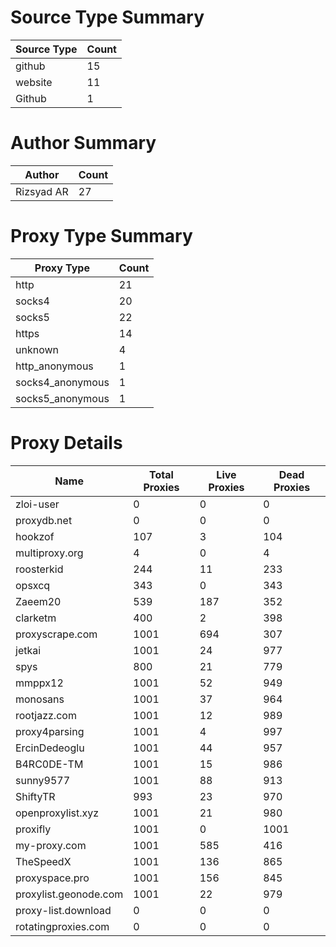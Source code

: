 # Source Type Summary

| Source Type | Count |
|-------------|-------|
| github | 15 |
| website | 11 |
| Github | 1 |


# Author Summary

| Author | Count |
|--------|-------|
| Rizsyad AR | 27 |


# Proxy Type Summary

| Proxy Type | Count |
|------------|-------|
| http | 21 |
| socks4 | 20 |
| socks5 | 22 |
| https | 14 |
| unknown | 4 |
| http_anonymous | 1 |
| socks4_anonymous | 1 |
| socks5_anonymous | 1 |


# Proxy Details

| Name | Total Proxies | Live Proxies | Dead Proxies |
|------|---------------|--------------|---------------|
| zloi-user | 0 | 0 | 0 |
| proxydb.net | 0 | 0 | 0 |
| hookzof | 107 | 3 | 104 |
| multiproxy.org | 4 | 0 | 4 |
| roosterkid | 244 | 11 | 233 |
| opsxcq | 343 | 0 | 343 |
| Zaeem20 | 539 | 187 | 352 |
| clarketm | 400 | 2 | 398 |
| proxyscrape.com | 1001 | 694 | 307 |
| jetkai | 1001 | 24 | 977 |
| spys | 800 | 21 | 779 |
| mmppx12 | 1001 | 52 | 949 |
| monosans | 1001 | 37 | 964 |
| rootjazz.com | 1001 | 12 | 989 |
| proxy4parsing | 1001 | 4 | 997 |
| ErcinDedeoglu | 1001 | 44 | 957 |
| B4RC0DE-TM | 1001 | 15 | 986 |
| sunny9577 | 1001 | 88 | 913 |
| ShiftyTR | 993 | 23 | 970 |
| openproxylist.xyz | 1001 | 21 | 980 |
| proxifly | 1001 | 0 | 1001 |
| my-proxy.com | 1001 | 585 | 416 |
| TheSpeedX | 1001 | 136 | 865 |
| proxyspace.pro | 1001 | 156 | 845 |
| proxylist.geonode.com | 1001 | 22 | 979 |
| proxy-list.download | 0 | 0 | 0 |
| rotatingproxies.com | 0 | 0 | 0 |
